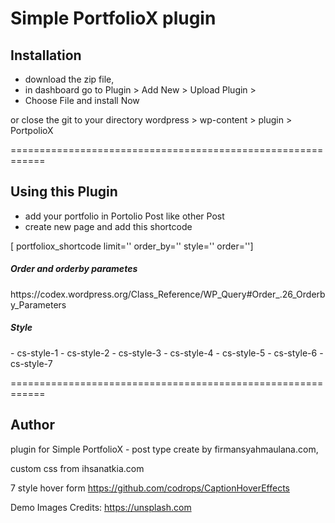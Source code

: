 Simple PortfolioX plugin
============================================================
<h2>Installation</h2>

- download the zip file,
- in dashboard go to Plugin > Add New > Upload Plugin >
- Choose File and install Now

or close the git to your directory wordpress > wp-content > plugin > PortpolioX

============================================================

<h2>Using this Plugin</h2>

- add your portfolio in Portolio Post like other Post
- create new page and add this shortcode

[ portfoliox_shortcode limit='' order_by='' style='' order='']

<h5> Order and orderby parametes </h5> 
	https://codex.wordpress.org/Class_Reference/WP_Query#Order_.26_Orderby_Parameters 

<h5> Style </h5>
	- cs-style-1
	- cs-style-2
	- cs-style-3
	- cs-style-4
	- cs-style-5
	- cs-style-6
	- cs-style-7

============================================================
<h2>Author</h2>
plugin for Simple PortfolioX -  post type create by firmansyahmaulana.com,

custom css from ihsanatkia.com

7 style hover form https://github.com/codrops/CaptionHoverEffects

Demo Images Credits: https://unsplash.com